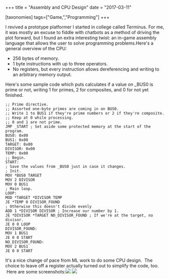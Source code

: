 +++
title = "Assembly and CPU Design"
date = "2017-03-11"

[taxonomies]
tags=["Game,","Programming"]
+++

I revived a prototype platformer I started in college called Terminus. For me, it was mostly an excuse to fiddle with chatbots as a method of driving the plot forward, but I found an extra interesting twist: an in-game assembly language that allows the user to solve programming problems.Here's a general overview of the CPU:

- 256 bytes of memory.
- 1 byte instructions with up to three operators.
- No registers, but every instruction allows dereferencing and writing to an arbitrary memory output.

Here's some sample code which puts calculates if a value on \_BUS0 is prime or not, writing 1 for primes, 2 for composites, and 0 for not yet finished.

```
;; Prime directive.
;; Assorted one-byte primes are coming in on BUS0.
;; Write 1 to BUS1 if they're prime numbers or 2 if they're composite.
;; Keep at 0 while processing.
;; 0 and 1 are not prime.
JMP _START ; Set aside some protected memory at the start of the program.
BUS0: 0x00
BUS1: 0x00
TARGET: 0x00
DIVISOR: 0x00
TEMP: 0x00
;; Begin.
START:
; Save the values from _BUS0 just in case it changes.
; Init.
MOV *BUS0 TARGET
MOV 2 DIVISOR
MOV 0 BUS1
; Main loop.
LOOP:
MOD *TARGET *DIVISOR TEMP
JE *TEMP 0 DIVISOR_FOUND
; Otherwise this doesn't divide evenly
ADD 1 *DIVISOR DIVISOR ; Increase our number by 1.
JE *DIVISOR *TARGET NO_DIVISOR_FOUND ; If we're at the target, no divisor.
JE 0 0 LOOP
DIVISOR_FOUND:
MOV 1 BUS1
JE 0 0 START
NO_DIVISOR_FOUND:
MOV 2 BUS1
JE 0 0 START
```

It's a nice change of pace from ML work to do some CPU design.  The choice to leave off a register actually turned out to simplify the code, too.  Here are some screenshots:[![](./img/wp-content-uploads-2017-03-terminus_0-300x169.png)](http://www.josephcatrambone.com/wp-content/uploads/2017/03/terminus_0.png) [![](./img/wp-content-uploads-2017-03-terminus_1-1-300x169.png)](http://www.josephcatrambone.com/wp-content/uploads/2017/03/terminus_1-1.png)
